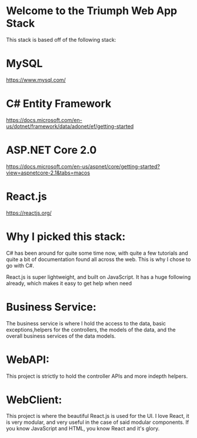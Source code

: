 # Welcome to the Triumph Web App Stack

This stack is based off of the following stack:

# MySQL
https://www.mysql.com/

# C# Entity Framework
https://docs.microsoft.com/en-us/dotnet/framework/data/adonet/ef/getting-started

# ASP.NET Core 2.0
https://docs.microsoft.com/en-us/aspnet/core/getting-started?view=aspnetcore-2.1&tabs=macos

# React.js
https://reactjs.org/


# Why I picked this stack:
C# has been around for quite some time now, with quite a few tutorials and quite a bit of documentation found all across the
web. This is why I chose to go with C#. 

React.js is super lightweight, and built on JavaScript. It has a huge following already, which makes it easy to get help when need


# Business Service:
The business service is where I hold the access to the data, basic exceptions,helpers for the controllers, the models of the data, and the overall business services of the data models.

# WebAPI:
This project is strictly to hold the controller APIs and more indepth helpers.

# WebClient:
This project is where the beautiful React.js is used for the UI. I love React, it is very modular, and very useful in the case of said modular components. If you know JavaScript and HTML, you know React and it's glory.
